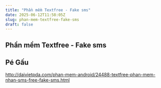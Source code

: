 ```yaml
---
title: "Phần mềm Textfree - Fake sms"
date: 2025-06-12T11:58:05Z
slug: phan-mem-textfree-fake-sms
draft: false
---
```


## Phần mềm Textfree - Fake sms

## Pé Gấu

http://daivietpda.com/phan-mem-android/24488-textfree-phan-mem-nhan-sms-free-fake-sms.html